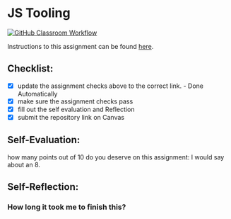 JS Tooling
===================================
[![GitHub Classroom Workflow](https://github.com/kwasi23/Tooling-Lab-Template/actions/workflows/classroom.yml/badge.svg)](https://github.com/kwasi23/Tooling-Lab-Template/actions/workflows/classroom.yml)

Instructions to this assignment can be found [here](https://reedws.github.io/IT3049C/coursework/labs/tooling/).

## Checklist:
- [x] update the assignment checks above to the correct link. - Done Automatically
- [x] make sure the assignment checks pass
- [x] fill out the self evaluation and Reflection
- [x] submit the repository link on Canvas

## Self-Evaluation: 
how many points out of 10 do you deserve on this assignment: 
I would say about an 8.
## Self-Reflection:


### How long it took me to finish this?
